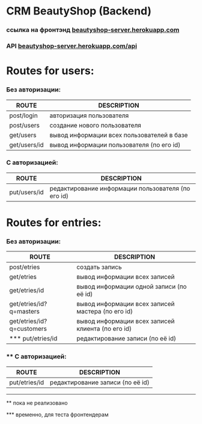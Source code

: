 # CRM BeautyShop (Backend)


### ссылка на фронтэнд  [beautyshop-server.herokuapp.com](http://beautyshop-server.herokuapp.com)

### API [beautyshop-server.herokuapp.com/api](http://beautyshop-server.herokuapp.com/api)

# Routes for users:

### Без авторизации:

| ROUTE | DESCRIPTION |
| ------------ | ------------ |
| post/login | авторизация пользователя |
| post/users | создание нового пользователя |
| get/users | вывод информации всех пользователей в базе |
| get/users/id | вывод информации пользователя (по его id) |

  
### C авторизацией:

| ROUTE | DESCRIPTION |
| ------ | ------ |
| put/users/id | редактирование информации пользователя (по его id) |




# Routes for entries:
### Без авторизации:

| ROUTE | DESCRIPTION |
| ------------ | ------------ |
| post/etries | создать запись |
| get/etries | вывод информации всех записей |
| get/etries/id | вывод информации одной записи (по её id) |
| get/etries/id?q=masters | вывод информации всех записей мастера (по его id) |
| get/etries/id?q=customers | вывод информации всех записей клиента (по его id) |
| *** put/etries/id | редактирование записи (по её id) |

  
### ** C авторизацией:

| ROUTE | DESCRIPTION |
| ------------ | ------------ |
| put/etries/id  | редактирование записи (по её id) |


---

** пока не реализовано

*** временно, для теста фронтендерам
